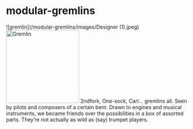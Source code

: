 # modular-gremlins

![gremlin](/modular-gremlins/images/Designer (1).jpeg)
<img src="https://2ndfork.github.io/modular-gremlins/images/Designer (1).jpeg" alt="Gremlin" width="200" height="200">
2ndfork, One-sock, Carl... gremlins all. Seen by pilots and composers of a certain bent. Drawn to engines and musical instruments, we became friends over the possibilities in a box of assorted parts. They’re not actually as wild as (say) trumpet players.



